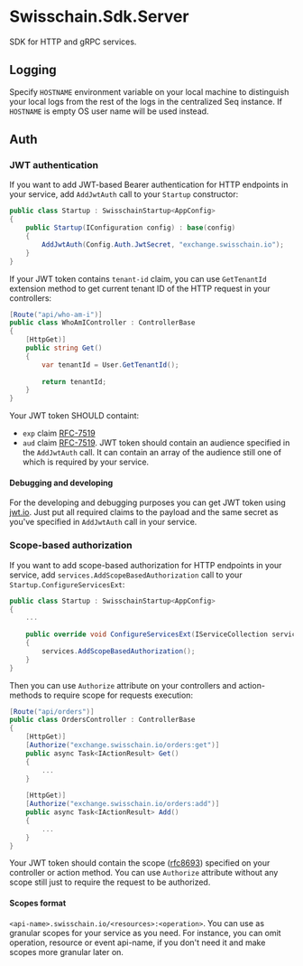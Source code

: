 # Swisschain.Sdk.Server

SDK for HTTP and gRPC services.

## Logging

Specify `HOSTNAME` environment variable on your local machine to distinguish your local logs from the rest of the logs in the centralized Seq instance.
If `HOSTNAME` is empty OS user name will be used instead.

## Auth

### JWT authentication

If you want to add JWT-based Bearer authentication for HTTP endpoints in your service, add `AddJwtAuth` call to your `Startup` constructor:

```c#
public class Startup : SwisschainStartup<AppConfig>
{
    public Startup(IConfiguration config) : base(config)
    {
        AddJwtAuth(Config.Auth.JwtSecret, "exchange.swisschain.io");
    }
}
```

If your JWT token contains `tenant-id` claim, you can use `GetTenantId` extension method to get current tenant ID of the HTTP request in your controllers:

```c#
[Route("api/who-am-i")]
public class WhoAmIController : ControllerBase
{
    [HttpGet)]
    public string Get()
    {
        var tenantId = User.GetTenantId();
        
        return tenantId;
    }
}
```

Your JWT token SHOULD containt:

* `exp` claim [RFC-7519](https://tools.ietf.org/html/rfc7519#section-4.1.4)
* `aud` claim [RFC-7519](https://tools.ietf.org/html/rfc7519#section-4.1.3). JWT token should contain an audience specified in the `AddJwtAuth` call. 
It can contain an array of the audience still one of which is required by your service.

#### Debugging and developing

For the developing and debugging purposes you can get JWT token using [jwt.io](https://jwt.io). Just put all required claims to the payload and the same secret as you've specified in
`AddJwtAuth` call in your service.

### Scope-based authorization

If you want to add scope-based authorization for HTTP endpoints in your service, add `services.AddScopeBasedAuthorization` call to your `Startup.ConfigureServicesExt`:

```c#
public class Startup : SwisschainStartup<AppConfig>
{
    ...
    
    public override void ConfigureServicesExt(IServiceCollection services)
    {
        services.AddScopeBasedAuthorization();
    }
}
```

Then you can use `Authorize` attribute on your controllers and action-methods to require scope for requests execution:

```c#
[Route("api/orders")]
public class OrdersController : ControllerBase
{
    [HttpGet)]
    [Authorize("exchange.swisschain.io/orders:get")]
    public async Task<IActionResult> Get()
    {
        ...
    }
    
    [HttpGet)]
    [Authorize("exchange.swisschain.io/orders:add")]
    public async Task<IActionResult> Add()
    {
        ...
    }
}
```

Your JWT token should contain the scope ([rfc8693](https://tools.ietf.org/html/rfc8693)) specified on your controller or action method. You can use `Authorize` attribute without any scope still just to require the request to be authorized.

#### Scopes format

`<api-name>.swisschain.io/<resources>:<operation>`. You can use as granular scopes for your service as you need. For instance, you can omit operation, resource or event api-name,  if you don't need it and make scopes more granular later on.